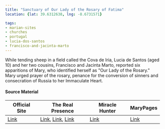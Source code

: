 ```yaml
---
title: "Sanctuary of Our Lady of the Rosary of Fatima"
location: {lat: 39.6312638, lng: -8.6731571}

tags:
- marian-sites
- churches
- portugal
- lucia-dos-santos
- francisco-and-jacinta-marto
---
```


While tending sheep in a field called the Cova de Iria, Lucia de Santos (aged 10) and her two cousins, Francisco and Jacinta Marto, reported six apparitions of Mary, who identified herself as "Our Lady of the Rosary."  Mary urged prayer of the rosary, penance for the conversion of sinners and consecration of Russia to her Immaculate Heart.

#### Source Material

| Official Site | The Real Presence | Miracle Hunter | MaryPages |
| --- | --- | --- | --- |
| [Link](https://www.fatima.pt/) | [Link](http://www.therealpresence.org/eucharst/misc/BVM/154_FATIMA_96x96_1.pdf), [Link](http://www.therealpresence.org/eucharst/misc/BVM/154_FATIMA_140x96_2.pdf), [Link](http://www.therealpresence.org/eucharst/misc/BVM/154_FATIMA_96x96_3.pdf) | [Link](https://www.miraclehunter.com/marian_apparitions/approved_apparitions/fatima/index.html) | [Link](https://www.marypages.com/fatima-(portugal)-1917.html) |


